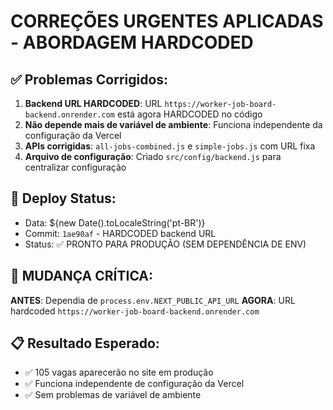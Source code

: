 # CORREÇÕES URGENTES APLICADAS - ABORDAGEM HARDCODED

## ✅ Problemas Corrigidos:

1. **Backend URL HARDCODED**: URL `https://worker-job-board-backend.onrender.com` está agora HARDCODED no código
2. **Não depende mais de variável de ambiente**: Funciona independente da configuração da Vercel
3. **APIs corrigidas**: `all-jobs-combined.js` e `simple-jobs.js` com URL fixa
4. **Arquivo de configuração**: Criado `src/config/backend.js` para centralizar configuração

## 🚀 Deploy Status:
- Data: ${new Date().toLocaleString('pt-BR')}
- Commit: `1ae90af` - HARDCODED backend URL
- Status: ✅ PRONTO PARA PRODUÇÃO (SEM DEPENDÊNCIA DE ENV)

## 🎯 MUDANÇA CRÍTICA:
**ANTES**: Dependia de `process.env.NEXT_PUBLIC_API_URL`
**AGORA**: URL hardcoded `https://worker-job-board-backend.onrender.com`

## 📋 Resultado Esperado:
- ✅ 105 vagas aparecerão no site em produção
- ✅ Funciona independente de configuração da Vercel
- ✅ Sem problemas de variável de ambiente

